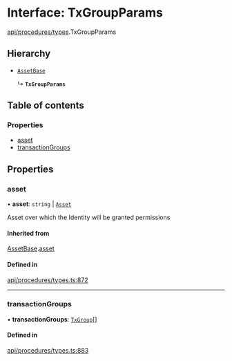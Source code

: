# Interface: TxGroupParams

[api/procedures/types](../wiki/api.procedures.types).TxGroupParams

## Hierarchy

- [`AssetBase`](../wiki/api.procedures.types.AssetBase)

  ↳ **`TxGroupParams`**

## Table of contents

### Properties

- [asset](../wiki/api.procedures.types.TxGroupParams#asset)
- [transactionGroups](../wiki/api.procedures.types.TxGroupParams#transactiongroups)

## Properties

### asset

• **asset**: `string` \| [`Asset`](../wiki/api.entities.Asset.Asset)

Asset over which the Identity will be granted permissions

#### Inherited from

[AssetBase](../wiki/api.procedures.types.AssetBase).[asset](../wiki/api.procedures.types.AssetBase#asset)

#### Defined in

[api/procedures/types.ts:872](https://github.com/PolymeshAssociation/polymesh-sdk/blob/16e8c2ca/src/api/procedures/types.ts#L872)

___

### transactionGroups

• **transactionGroups**: [`TxGroup`](../wiki/types.TxGroup)[]

#### Defined in

[api/procedures/types.ts:883](https://github.com/PolymeshAssociation/polymesh-sdk/blob/16e8c2ca/src/api/procedures/types.ts#L883)
